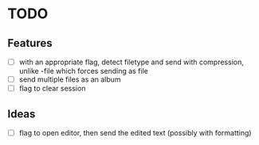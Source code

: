 # TODO

## Features
- [ ] with an appropriate flag, detect filetype and send with compression, unlike -file which forces sending as file
- [ ] send multiple files as an album
- [ ] flag to clear session

## Ideas
- [ ] flag to open editor, then send the edited text (possibly with formatting)
